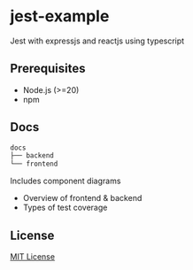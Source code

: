 # jest-example

Jest with expressjs and reactjs using typescript

## Prerequisites

- Node.js (>=20)
- npm

## Docs

```bash
docs
├── backend
└── frontend
```

Includes component diagrams

- Overview of frontend & backend
- Types of test coverage

## License

[MIT License](./LICENSE)
